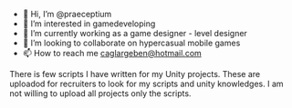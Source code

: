 - 👋 Hi, I’m @praeceptium
- 👀 I’m interested in gamedeveloping
- 🌱 I’m currently working as a game designer - level designer
- 💞️ I’m looking to collaborate on hypercasual mobile games
- 📫 How to reach me caglargeben@hotmail.com

There is few scripts I have written for my Unity projects. These are uploadod for recruiters to look for my scripts and unity knowledges. I am not willing to upload all projects only the scripts.
<!---
praeceptium/praeceptium is a ✨ special ✨ repository because its `README.md` (this file) appears on your GitHub profile.
You can click the Preview link to take a look at your changes.
--->

